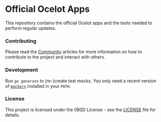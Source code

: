 # Official Ocelot Apps

This repository contains the official Ocelot apps and the tools needed to perform regular updates.

### Contributing

Please read the [Community](https://ocelot-cloud.org/docs/community/) articles for more information on how to contribute to the project and interact with others.

### Development

Run `go generate` to (re-)create test mocks. You only need a recent
version of [`mockery`](https://github.com/vektra/mockery) installed in your
`PATH`.

### License

This project is licensed under the 0BSD License - see the [LICENSE](LICENSE) file for details.